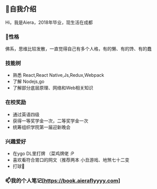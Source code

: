 ## 👋自我介绍

Hi，我是Aiera，2018年毕业，现生活在成都


### 🌱性格
佛系，思维比较发散，一直觉得自己有多个人格，有的懒、有的馋、有的蠢


### 技能树
- 熟悉 React,React Native,Js,Redux,Webpack
- 了解 Nodejs,go
- 了解部分底层原理、网络和Web相关知识


### 在校奖励
- 通过英语四级
- 获得一等奖学金一次，二等奖学金一次
- 统筹组织学院第一届迎新晚会


### 兴趣爱好
* 在ygo DL里打牌 （菜鸡牌佬 :P
* 喜欢看符合胃口的网文（推荐两本 小丑游戏、地煞七十二变
* 打球🏀

### 📫我的个人笔记[https://book.aieraflyyyy.com]




